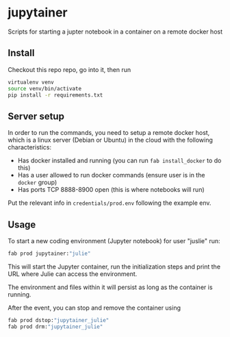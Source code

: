 # jupytainer
Scripts for starting a jupter notebook in a container on a remote docker host




## Install
Checkout this repo repo, go into it, then run
```bash
virtualenv venv
source venv/bin/activate
pip install -r requirements.txt
```

## Server setup
In order to run the commands, you need to setup a remote docker host, which is a
linux server (Debian or Ubuntu) in the cloud with the following characteristics:
- Has docker installed and running (you can run `fab install_docker` to do this)
- Has a user allowed to run docker commands (ensure user is in the `docker` group)
- Has ports TCP 8888-8900 open (this is where notebooks will run)

Put the relevant info in `credentials/prod.env` following the example env.


## Usage
To start a new coding environment (Jupyter notebook) for user "juslie" run:

```bash
fab prod jupytainer:"julie"
```

This will start the Jupyter container, run the initialization steps and print the
URL where Julie can access the environment.

The environment and files within it will persist as long as the container is running.


After the event, you can stop and remove the container using
```bash
fab prod dstop:"jupytainer_julie"
fab prod drm:"jupytainer_julie"
```






